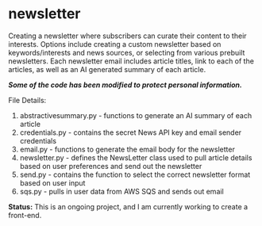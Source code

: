 # newsletter
Creating a newsletter where subscribers can curate their content to their interests. Options include creating a custom newsletter based on keywords/interests and news sources, or selecting from various prebuilt newsletters. Each newsletter email includes article titles, link to each of the articles, as well as an AI generated summary of each article.

***Some of the code has been modified to protect personal information.***

File Details:
  1. abstractivesummary.py - functions to generate an AI summary of each article
  2. credentials.py - contains the secret News API key and email sender credentials
  3. email.py - functions to generate the email body for the newsletter
  4. newsletter.py - defines the NewsLetter class used to pull article details based on user preferences and send out the newsletter
  5. send.py - contains the function to select the correct newsletter format based on user input
  6. sqs.py - pulls in user data from AWS SQS and sends out email

**Status:** This is an ongoing project, and I am currently working to create a front-end.
